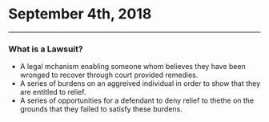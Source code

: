 # September 4th, 2018 
---
### What is a Lawsuit?
* A legal mchanism enabling someone whom believes they have been wronged to recover through court provided remedies.
* A series of burdens on an aggreived individual in order to show that they are entitled to relief.
* A series of opportunities for a defendant to deny relief to thethe on the grounds that they failed to satisfy these burdens.

